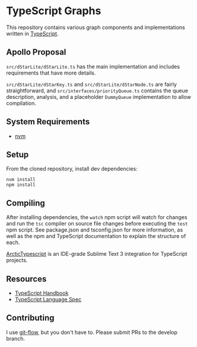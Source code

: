 TypeScript Graphs
=================

This repository contains various graph components and implementations written in [TypeScript][ts].

Apollo Proposal
---------------

`src/dStarLite/dStarLite.ts` has the main implementation and includes requirements that have more details.

`src/dStarLite/dStarKey.ts` and `src/dStarLite/dStarNode.ts` are fairly straightforward, and `src/interfaces/priorityQueue.ts` contains the queue description, analysis, and a placeholder `DummyQueue` implementation to allow compilation.

System Requirements
-------------------

* [nvm][nvm]

Setup
-----

From the cloned repository, install dev dependencies:

    nvm install
    npm install

Compiling
---------

After installing dependencies, the `watch` npm script will watch for changes and run the `tsc` compiler on source file changes before executing the `test` npm script.  See package.json and tsconfig.json for more information, as well as the npm and TypeScript documentation to explain the structure of each.

[ArcticTypescript][ats] is an IDE-grade Sublime Text 3 integration for TypeScript projects.
    
Resources
---------

* [TypeScript Handbook][ts_handbook]
* [TypeScript Language Spec][ts_spec]

Contributing
------------

I use [git-flow][git_flow], but you don't have to.  Please submit PRs to the develop branch.

[ts]: //www.typescriptlang.org
[nvm]: /creationix/nvm
[ats]: /Phaiax/ArcticTypescript
[ts_handbook]: //www.typescriptlang.org/Handbook
[ts_spec]: //www.typescriptlang.org/Content/TypeScript%20Language%20Specification.pdf
[git_flow]: /nvie/gitflow

